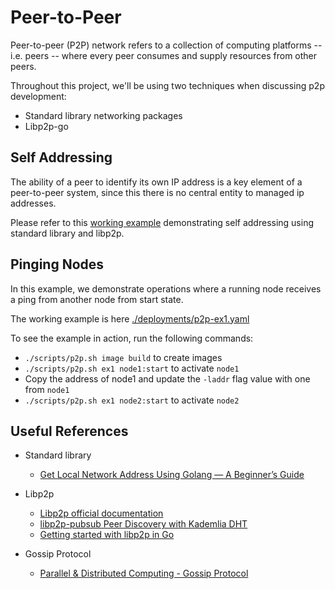 # Peer-to-Peer

Peer-to-peer (P2P) network refers to a collection of computing platforms -- i.e. peers -- where every peer consumes and supply resources from other peers.

Throughout this project, we'll be using two techniques when discussing p2p development:

* Standard library networking packages
* Libp2p-go

## Self Addressing

The ability of a peer to identify its own IP address is a key element of a peer-to-peer system, since this there is no central entity to managed ip addresses.

Please refer to this [working example](../cmd/ping/selfaddr/main.go) demonstrating self addressing using standard library and libp2p.

## Pinging Nodes

In this example, we demonstrate operations where a running node receives a ping from another node from start state.

The working example is here [./deployments/p2p-ex1.yaml](../deployments/p2p-ex1.yaml)

To see the example in action, run the following commands:

* `./scripts/p2p.sh image build` to create images
* `./scripts/p2p.sh ex1 node1:start` to activate `node1`
* Copy the address of node1 and update the `-laddr` flag value with one from `node1`
* `./scripts/p2p.sh ex1 node2:start` to activate `node2`

## Useful References

* Standard library
    * [Get Local Network Address Using Golang — A Beginner’s Guide](https://systemweakness.com/get-local-network-address-using-golang-a-beginners-guide-7e4074287a03)

* Libp2p 
    * [Libp2p official documentation](https://docs.libp2p.io/guides/getting-started/go)
    * [libp2p-pubsub Peer Discovery with Kademlia DHT](https://medium.com/rahasak/libp2p-pubsub-peer-discovery-with-kademlia-dht-c8b131550ac7)
    * [Getting started with libp2p in Go](https://dev.to/feliperosa/getting-started-with-libp2p-in-go-4hoa)

* Gossip Protocol
    * [Parallel & Distributed Computing - Gossip Protocol](https://www.youtube.com/watch?v=qJpPjzg44R8)